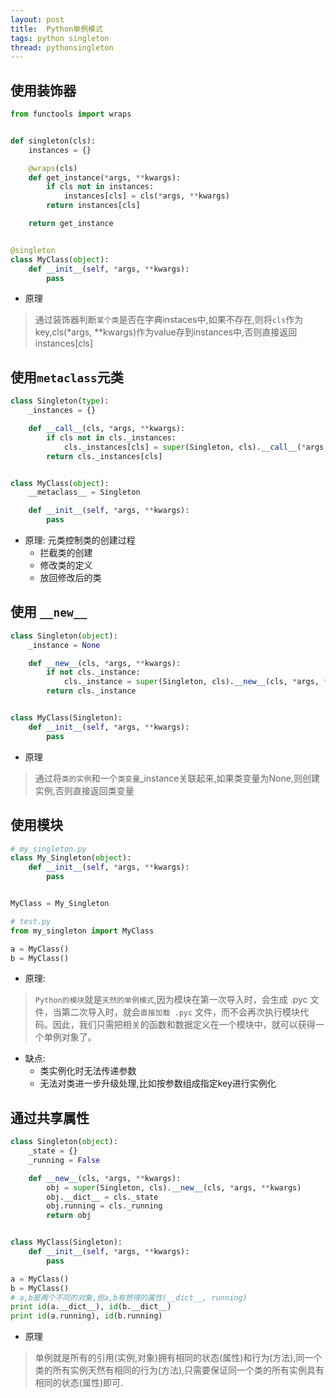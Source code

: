 ```yaml
---
layout: post
title:  Python单例模式
tags: python singleton
thread: pythonsingleton
---
```

## 使用装饰器

```python
from functools import wraps


def singleton(cls):
    instances = {}

    @wraps(cls)
    def get_instance(*args, **kwargs):
        if cls not in instances:
            instances[cls] = cls(*args, **kwargs)
        return instances[cls]

    return get_instance


@singleton
class MyClass(object):
    def __init__(self, *args, **kwargs):
        pass
```

* 原理

> 通过装饰器判断`某个类`是否在字典instaces中,如果不存在,则将`cls`作为key,cls(*args, **kwargs)作为value存到instances中,否则直接返回instances[cls]


## 使用`metaclass`元类
```python
class Singleton(type):
    _instances = {}

    def __call__(cls, *args, **kwargs):
        if cls not in cls._instances:
            cls._instances[cls] = super(Singleton, cls).__call__(*args, **kwargs)
        return cls._instances[cls]


class MyClass(object):
    __metaclass__ = Singleton

    def __init__(self, *args, **kwargs):
        pass
```

* 原理: 元类控制类的创建过程
    * 拦截类的创建
    * 修改类的定义
    * 放回修改后的类

## 使用 `__new__`
```python
class Singleton(object):
    _instance = None

    def __new__(cls, *args, **kwargs):
        if not cls._instance:
            cls._instance = super(Singleton, cls).__new__(cls, *args, **kwargs)
        return cls._instance


class MyClass(Singleton):
    def __init__(self, *args, **kwargs):
        pass
```

* 原理

> 通过将`类的实例`和一个`类变量`_instance关联起来,如果类变量为None,则创建实例,否则直接返回类变量


## 使用模块
```python
# my_singleton.py
class My_Singleton(object):
    def __init__(self, *args, **kwargs):
        pass


MyClass = My_Singleton

# test.py
from my_singleton import MyClass

a = MyClass()
b = MyClass()
```

* 原理:

> `Python的模块`就是`天然的单例模式`,因为模块在第一次导入时，会生成 .pyc 文件，当第二次导入时，就会`直接加载 .pyc` 文件，而不会再次执行模块代码。因此，我们只需把相关的函数和数据定义在一个模块中，就可以获得一个单例对象了。

* 缺点:
    * 类实例化时无法传递参数
    * 无法对类进一步升级处理,比如按参数组成指定key进行实例化

## 通过共享属性
```python
class Singleton(object):
    _state = {}
    _running = False

    def __new__(cls, *args, **kwargs):
        obj = super(Singleton, cls).__new__(cls, *args, **kwargs)
        obj.__dict__ = cls._state
        obj.running = cls._running
        return obj


class MyClass(Singleton):
    def __init__(self, *args, **kwargs):
        pass

a = MyClass()
b = MyClass()
# a,b是两个不同的对象,但a,b有想得的属性(__dict__, running)
print id(a.__dict__), id(b.__dict__)
print id(a.running), id(b.running)
```

* 原理

> 单例就是所有的引用(实例,对象)拥有相同的状态(属性)和行为(方法),同一个类的所有实例天然有相同的行为(方法),只需要保证同一个类的所有实例具有相同的状态(属性)即可.
